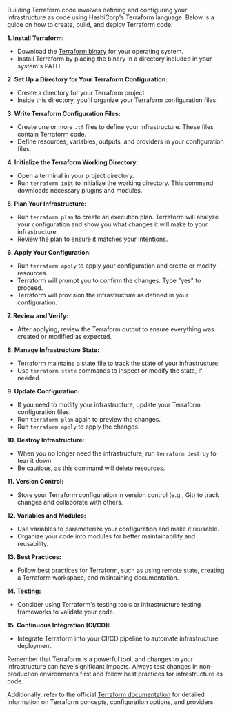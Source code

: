 Building Terraform code involves defining and configuring your infrastructure as code using HashiCorp's Terraform language. Below is a guide on how to create, build, and deploy Terraform code:

**1. Install Terraform:**
   - Download the [Terraform binary](https://www.terraform.io/downloads.html) for your operating system.
   - Install Terraform by placing the binary in a directory included in your system's PATH.

**2. Set Up a Directory for Your Terraform Configuration:**
   - Create a directory for your Terraform project.
   - Inside this directory, you'll organize your Terraform configuration files.

**3. Write Terraform Configuration Files:**
   - Create one or more `.tf` files to define your infrastructure. These files contain Terraform code.
   - Define resources, variables, outputs, and providers in your configuration files.

**4. Initialize the Terraform Working Directory:**
   - Open a terminal in your project directory.
   - Run `terraform init` to initialize the working directory. This command downloads necessary plugins and modules.

**5. Plan Your Infrastructure:**
   - Run `terraform plan` to create an execution plan. Terraform will analyze your configuration and show you what changes it will make to your infrastructure.
   - Review the plan to ensure it matches your intentions.

**6. Apply Your Configuration:**
   - Run `terraform apply` to apply your configuration and create or modify resources.
   - Terraform will prompt you to confirm the changes. Type "yes" to proceed.
   - Terraform will provision the infrastructure as defined in your configuration.

**7. Review and Verify:**
   - After applying, review the Terraform output to ensure everything was created or modified as expected.

**8. Manage Infrastructure State:**
   - Terraform maintains a state file to track the state of your infrastructure.
   - Use `terraform state` commands to inspect or modify the state, if needed.

**9. Update Configuration:**
   - If you need to modify your infrastructure, update your Terraform configuration files.
   - Run `terraform plan` again to preview the changes.
   - Run `terraform apply` to apply the changes.

**10. Destroy Infrastructure:**
   - When you no longer need the infrastructure, run `terraform destroy` to tear it down.
   - Be cautious, as this command will delete resources.

**11. Version Control:**
   - Store your Terraform configuration in version control (e.g., Git) to track changes and collaborate with others.

**12. Variables and Modules:**
   - Use variables to parameterize your configuration and make it reusable.
   - Organize your code into modules for better maintainability and reusability.

**13. Best Practices:**
   - Follow best practices for Terraform, such as using remote state, creating a Terraform workspace, and maintaining documentation.

**14. Testing:**
   - Consider using Terraform's testing tools or infrastructure testing frameworks to validate your code.

**15. Continuous Integration (CI/CD):**
   - Integrate Terraform into your CI/CD pipeline to automate infrastructure deployment.

Remember that Terraform is a powerful tool, and changes to your infrastructure can have significant impacts. Always test changes in non-production environments first and follow best practices for infrastructure as code.

Additionally, refer to the official [Terraform documentation](https://www.terraform.io/docs/index.html) for detailed information on Terraform concepts, configuration options, and providers.

